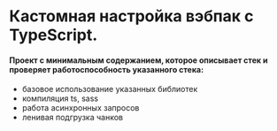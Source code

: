 # Кастомная настройка вэбпак с TypeScript.

#### Проект с минимальным содержанием, которое описывает стек и проверяет работоспособность указанного стека:
- базовое использование указанных библиотек
- компиляция ts, sass
- работа асинхронных запросов
- ленивая подгрузка чанков
